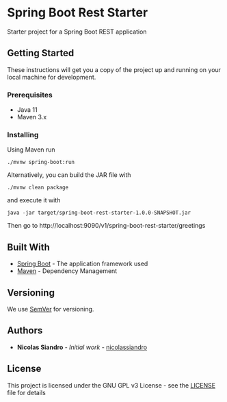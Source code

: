 # Spring Boot Rest Starter

Starter project for a Spring Boot REST application

## Getting Started

These instructions will get you a copy of the project up and running on your local machine for development.

### Prerequisites

* Java 11
* Maven 3.x

### Installing

Using Maven run
```
./mvnw spring-boot:run
```

Alternatively, you can build the JAR file with
```
./mvnw clean package
```
and execute it with
```
java -jar target/spring-boot-rest-starter-1.0.0-SNAPSHOT.jar
```

Then go to http://localhost:9090/v1/spring-boot-rest-starter/greetings

## Built With

* [Spring Boot](https://spring.io/projects/spring-boot) - The application framework used
* [Maven](https://maven.apache.org/) - Dependency Management

## Versioning

We use [SemVer](http://semver.org/) for versioning.

## Authors

* **Nicolas Siandro** - *Initial work* - [nicolassiandro](https://github.com/nicolassiandro)

## License

This project is licensed under the GNU GPL v3 License - see the [LICENSE](LICENSE) file for details
